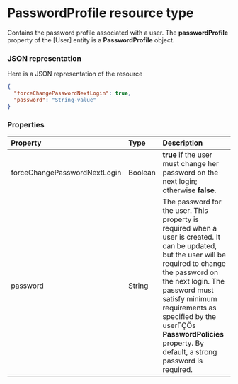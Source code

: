 # PasswordProfile resource type

Contains the password profile associated with a user. The **passwordProfile** property of the [User] entity is a **PasswordProfile** object.

### JSON representation

Here is a JSON representation of the resource

<!-- {
  "blockType": "resource",
  "optionalProperties": [

  ],
  "@odata.type": "microsoft.graph.passwordprofile"
}-->

```json
{
  "forceChangePasswordNextLogin": true,
  "password": "String-value"
}

```
### Properties
| Property	   | Type	|Description|
|:---------------|:--------|:----------|
|forceChangePasswordNextLogin|Boolean|                **true** if the user must change her password on the next login; otherwise **false**.            |
|password|String|The password for the user. This property is required when a user is created. It can be updated, but the user will be required to change the password on the next login.             The password must satisfy minimum requirements as specified by the userΓÇÖs **PasswordPolicies** property. By default, a strong password is required.|

<!-- uuid: 0732be96-40a9-41ea-a906-5cc29ef2b0b2
2015-10-21 09:37:35 UTC -->
<!-- {
  "type": "#page.annotation",
  "description": "PasswordProfile resource",
  "keywords": "",
  "section": "documentation",
  "tocPath": ""
}-->
